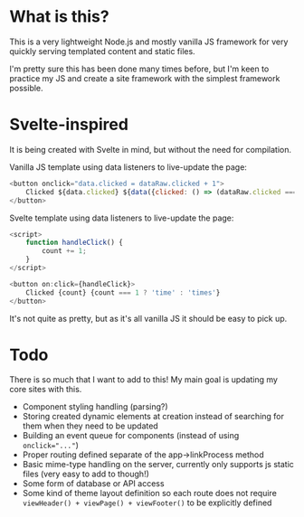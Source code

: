 # What is this?

This is a very lightweight Node.js and mostly vanilla JS framework for very quickly serving templated content and static files.

I'm pretty sure this has been done many times before, but I'm keen to practice my JS and create a site framework with the simplest framework possible.

# Svelte-inspired

It is being created with Svelte in mind, but without the need for compilation.

Vanilla JS template using data listeners to live-update the page:
```javascript
<button onclick="data.clicked = dataRaw.clicked + 1">
    Clicked ${data.clicked} ${data({clicked: () => (dataRaw.clicked === 1 ? 'time' : 'times')})}
</button>
```

Svelte template using data listeners to live-update the page:
```javascript
<script>
	function handleClick() {
		count += 1;
	}
</script>

<button on:click={handleClick}>
	Clicked {count} {count === 1 ? 'time' : 'times'}
</button>
```

It's not quite as pretty, but as it's all vanilla JS it should be easy to pick up. 

# Todo
There is so much that I want to add to this! My main goal is updating my core sites with this.

* Component styling handling (parsing?)
* Storing created dynamic elements at creation instead of searching for them when they need to be updated
* Building an event queue for components (instead of using `onclick="..."`)
* Proper routing defined separate of the app->linkProcess method
* Basic mime-type handling on the server, currently only supports js static files (very easy to add to though!)
* Some form of database or API access
* Some kind of theme layout definition so each route does not require `viewHeader() + viewPage() + viewFooter()` to be explicitly defined